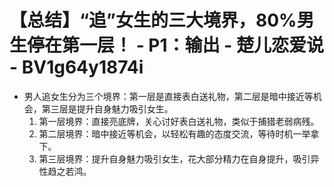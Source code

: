 # 【总结】“追”女生的三大境界，80%男生停在第一层！ - P1：输出 - 楚儿恋爱说 - BV1g64y1874i

-   男人追女生分为三个境界：第一层是直接表白送礼物，第二层是暗中接近等机会，第三层是提升自身魅力吸引女生。
    1.  第一层境界：直接亮底牌，关心讨好表白送礼物，类似于捕猎老弱病残。
    2.  第二层境界：暗中接近等机会，以轻松有趣的态度交流，等待时机一举拿下。
    3.  第三层境界：提升自身魅力吸引女生，花大部分精力在自身提升，吸引异性趋之若鸿。
